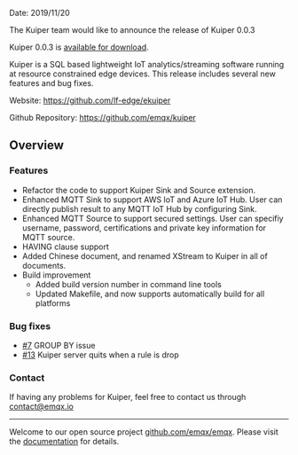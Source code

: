 Date: 2019/11/20

The Kuiper team would like to announce the release of Kuiper 0.0.3

Kuiper 0.0.3 is [available for download](https://github.com/emqx/kuiper/releases/tag/0.0.3).

Kuiper is a SQL based lightweight IoT analytics/streaming software running at resource constrained edge devices. This release includes several new features and bug fixes.

Website: https://github.com/lf-edge/ekuiper

Github Repository: https://github.com/emqx/kuiper

## Overview 

### Features

- Refactor the code to support Kuiper Sink and Source extension.
- Enhanced MQTT Sink to support AWS IoT and Azure IoT Hub. User can directly publish result to any MQTT IoT Hub by configuring Sink.
- Enhanced MQTT Source to support secured settings. User can specifiy username, password, certifications and private key information for MQTT source.
- HAVING clause support
- Added Chinese document, and renamed XStream to Kuiper in all of documents.
- Build improvement
  - Added build version number in command line tools
  - Updated Makefile, and now supports automatically build for all platforms

### Bug fixes

- [#7](https://github.com/emqx/kuiper/issues/7) GROUP BY issue
- [#13](https://github.com/emqx/kuiper/issues/13) Kuiper server quits when a rule is drop

### Contact

If having any problems for Kuiper, feel free to contact us through contact@emqx.io



------

Welcome to our open source project [github.com/emqx/emqx](https://github.com/emqx/emqx). Please visit the [ documentation](https://docs.emqx.io) for details.
